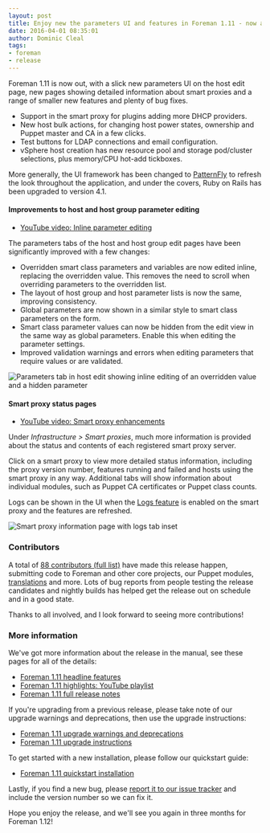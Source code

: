 ```yaml
---
layout: post
title: Enjoy new the parameters UI and features in Foreman 1.11 - now available!
date: 2016-04-01 08:35:01
author: Dominic Cleal
tags:
- foreman
- release
---
```


Foreman 1.11 is now out, with a slick new parameters UI on the host edit page, new pages showing detailed information about smart proxies and a range of smaller new features and plenty of bug fixes.

<!--more-->

* Support in the smart proxy for plugins adding more DHCP providers.
* New host bulk actions, for changing host power states, ownership and Puppet master and CA in a few clicks.
* Test buttons for LDAP connections and email configuration.
* vSphere host creation has new resource pool and storage pod/cluster selections, plus memory/CPU hot-add tickboxes.

More generally, the UI framework has been changed to [PatternFly](https://www.patternfly.org) to refresh the look throughout the application, and under the covers, Ruby on Rails has been upgraded to version 4.1.

#### Improvements to host and host group parameter editing

* [YouTube video: Inline parameter editing](https://youtu.be/PXaVBB88b2Y)

The parameters tabs of the host and host group edit pages have been significantly improved with a few changes:

* Overridden smart class parameters and variables are now edited inline, replacing the overridden value. This removes the need to scroll when overriding parameters to the overridden list.
* The layout of host group and host parameter lists is now the same, improving consistency.
* Global parameters are now shown in a similar style to smart class parameters on the form.
* Smart class parameter values can now be hidden from the edit view in the same way as global parameters. Enable this when editing the parameter settings.
* Improved validation warnings and errors when editing parameters that require values or are validated.

![Parameters tab in host edit showing inline editing of an overridden value and a hidden parameter](/static/images/screenshots/1.11/parameter_editing.png)

#### Smart proxy status pages

* [YouTube video: Smart proxy enhancements](https://youtu.be/BusFmWMsTbI)

Under *Infrastructure > Smart proxies*, much more information is provided about the status and contents of each registered smart proxy server.

Click on a smart proxy to view more detailed status information, including the proxy version number, features running and failed and hosts using the smart proxy in any way. Additional tabs will show information about individual modules, such as Puppet CA certificates or Puppet class counts.

Logs can be shown in the UI when the [Logs feature](/manuals/1.11/index.html#4.3.13Logs) is enabled on the smart proxy and the features are refreshed.

![Smart proxy information page with logs tab inset](/static/images/screenshots/1.11/smart_proxy_show_logs.png)

### Contributors

A total of [88 contributors (full list)](/manuals/1.11/index.html#Contributors) have made this release happen, submitting code to Foreman and other core projects, our Puppet modules, [translations](https://www.transifex.com/projects/p/foreman/) and more. Lots of bug reports from people testing the release candidates and nightly builds has helped get the release out on schedule and in a good state.

Thanks to all involved, and I look forward to seeing more contributions!

### More information

We've got more information about the release in the manual, see these pages for all of the details:

* [Foreman 1.11 headline features](/manuals/1.11/index.html#Headlinefeatures)
* [Foreman 1.11 highlights: YouTube playlist](https://www.youtube.com/playlist?list=PLLTIBSsvp9qTWfhs0NB-pHdNzr7mP6gZ2)
* [Foreman 1.11 full release notes](/manuals/1.11/index.html#Releasenotesfor1.11.0)

If you're upgrading from a previous release, please take note of our upgrade warnings and deprecations, then use the upgrade instructions:

* [Foreman 1.11 upgrade warnings and deprecations](/manuals/1.11/index.html#Upgradewarnings)
* [Foreman 1.11 upgrade instructions](/manuals/1.11/index.html#3.6Upgrade)

To get started with a new installation, please follow our quickstart guide:

* [Foreman 1.11 quickstart installation](/manuals/1.11/quickstart_guide.html)

Lastly, if you find a new bug, please [report it to our issue tracker](/support.html) and include the version number so we can fix it.

Hope you enjoy the release, and we'll see you again in three months for Foreman 1.12!
